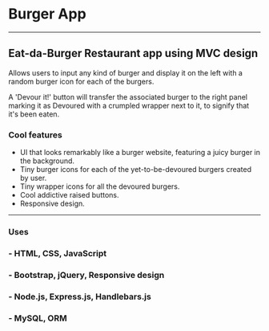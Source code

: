 # Burger App
--------------
## Eat-da-Burger Restaurant app using MVC design

Allows users to input any kind of burger and display it on the left with a random burger icon for each of the burgers.

A 'Devour it!' button will transfer the associated burger to the right panel marking it as Devoured with a crumpled wrapper next to it, to signify that it's been eaten.

### Cool features

* UI that looks remarkably like a burger website, featuring a juicy burger in the background.
* Tiny burger icons for each of the yet-to-be-devoured burgers created by user.
* Tiny wrapper icons for all the devoured burgers.
* Cool addictive raised buttons.
* Responsive design.

----------------------

### Uses

### - HTML, CSS, JavaScript ###
### - Bootstrap, jQuery, Responsive design ###
### - Node.js, Express.js, Handlebars.js ###
### - MySQL, ORM ###
